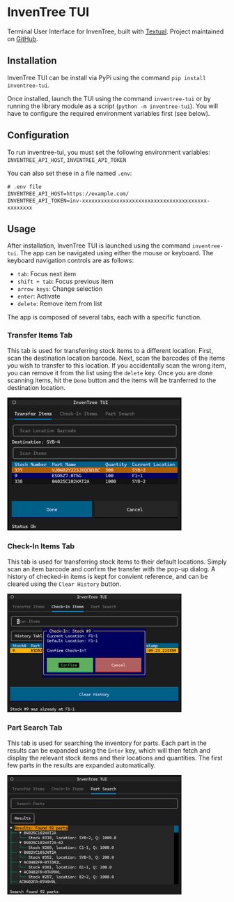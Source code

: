 
# InvenTree TUI

Terminal User Interface for InvenTree, built with [Textual](https://github.com/Textualize/textual). Project maintained on [GitHub](https://github.com/j-huff/inventree-tui).

## Installation

InvenTree TUI can be install via PyPi using the command `pip install inventree-tui`.

Once installed, launch the TUI using the command `inventree-tui` or by running the library module as a script (`python -m inventree-tui`). You will have to configure the required environment variables first (see below).

## Configuration

To run inventree-tui, you must set the following environment variables: `INVENTREE_API_HOST`, `INVENTREE_API_TOKEN`

You can also set these in a file named `.env`:

```
# .env file
INVENTREE_API_HOST=https://example.com/
INVENTREE_API_TOKEN=inv-xxxxxxxxxxxxxxxxxxxxxxxxxxxxxxxxxxxxxxxx-xxxxxxxx
```

## Usage

After installation, InvenTree TUI is launched using the command `inventree-tui`. The app can be navigated using either the mouse or keyboard. The keyboard navigation controls are as follows:

- `tab`: Focus next item
- `shift + tab`: Focus previous item
- `arrow keys`: Change selection
- `enter`: Activate
- `delete`: Remove item from list

The app is composed of several tabs, each with a specific function.

### Transfer Items Tab

This tab is used for transferring stock items to a different location. First, scan the destination location barcode. Next, scan the barcodes of the items you wish to transfer to this location. If you accidentally scan the wrong item, you can remove it from the list using the `delete` key. Once you are done scanning items, hit the `Done` button and the items will be tranferred to the destination location.

<img src="assets/images/screenshots/transfer_items_tab.png" alt="Screenshot of transfer items tab " width="400" height="auto" />

### Check-In Items Tab

This tab is used for transferring stock items to their default locations. Simply scan an item barcode and confirm the transfer with the pop-up dialog. A history of checked-in items is kept for convient reference, and can be cleared using the `Clear History` button.

<img src="assets/images/screenshots/check_in_items_tab.png" alt="Screenshot of check-in items tab " width="400" height="auto" />

### Part Search Tab

This tab is used for searching the inventory for parts. Each part in the results can be expanded using the `Enter` key, which will then fetch and display the relevant stock items and their locations and quantities. The first few parts in the results are expanded automatically.

<img src="assets/images/screenshots/part_search_tab.png" alt="Screenshot of part search tab " width="400" height="auto" />
